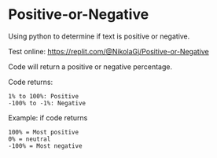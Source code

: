 # Positive-or-Negative
Using python to determine if text is positive or negative.

Test online: https://replit.com/@NikolaGj/Positive-or-Negative

Code will return a positive or negative percentage.

Code returns:
    
    1% to 100%: Positive
    -100% to -1%: Negative

Example: if code returns

    100% = Most positive
    0% = neutral
    -100% = Most negative
